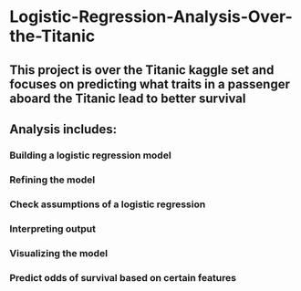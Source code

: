 # Logistic-Regression-Analysis-Over-the-Titanic

## This project is over the Titanic kaggle set and focuses on predicting what traits in a passenger aboard the Titanic lead to better survival

## Analysis includes:
  ### Building a logistic regression model
  ### Refining the model
  ### Check assumptions of a logistic regression 
  ### Interpreting output
  ### Visualizing the model
  ### Predict odds of survival based on certain features
